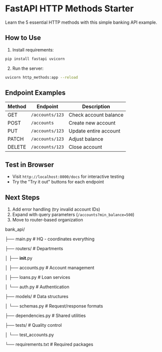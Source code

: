 # FastAPI HTTP Methods Starter

Learn the 5 essential HTTP methods with this simple banking API example.

## How to Use
1. Install requirements:
```bash
pip install fastapi uvicorn
```

2. Run the server:
```bash
uvicorn http_methods:app --reload
```

## Endpoint Examples
| Method | Endpoint                | Description                  |
|--------|-------------------------|------------------------------|
| GET    | `/accounts/123`         | Check account balance        |
| POST   | `/accounts`             | Create new account           |
| PUT    | `/accounts/123`         | Update entire account        |
| PATCH  | `/accounts/123`         | Adjust balance               |
| DELETE | `/accounts/123`         | Close account                |

## Test in Browser
- Visit `http://localhost:8000/docs` for interactive testing
- Try the "Try it out" buttons for each endpoint

## Next Steps
1. Add error handling (try invalid account IDs)
2. Expand with query parameters (`/accounts?min_balance=500`)
3. Move to router-based organization



bank_api/

├── main.py                 # HQ - coordinates everything

├── routers/                # Departments

│   ├── __init__.py

│   ├── accounts.py         # Account management

│   ├── loans.py            # Loan services

│   └── auth.py             # Authentication

├── models/                 # Data structures

│   └── schemas.py          # Request/response formats

├── dependencies.py         # Shared utilities

├── tests/                  # Quality control

│   └── test_accounts.py

└── requirements.txt        # Required packages